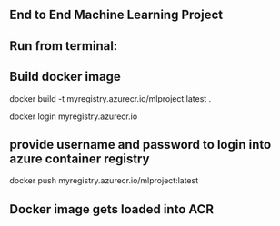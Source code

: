 ## End to End Machine Learning Project



## Run from terminal:
## Build docker image
docker build -t myregistry.azurecr.io/mlproject:latest .

docker login myregistry.azurecr.io
## provide username and password to login into azure container registry

docker push myregistry.azurecr.io/mlproject:latest
## Docker image gets loaded into ACR
